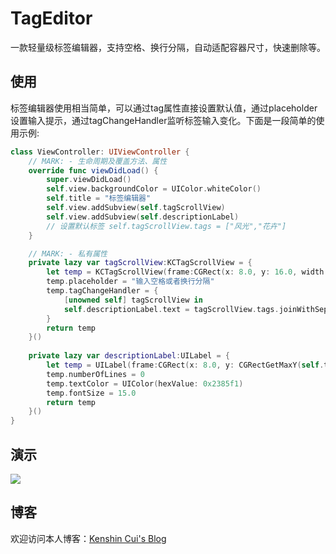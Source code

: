 # TagEditor
一款轻量级标签编辑器，支持空格、换行分隔，自动适配容器尺寸，快速删除等。

## 使用
标签编辑器使用相当简单，可以通过tag属性直接设置默认值，通过placeholder设置输入提示，通过tagChangeHandler监听标签输入变化。下面是一段简单的使用示例:

```swift
class ViewController: UIViewController {
    // MARK: - 生命周期及覆盖方法、属性
    override func viewDidLoad() {
        super.viewDidLoad()
        self.view.backgroundColor = UIColor.whiteColor()
        self.title = "标签编辑器"
        self.view.addSubview(self.tagScrollView)
        self.view.addSubview(self.descriptionLabel)
        // 设置默认标签 self.tagScrollView.tags = ["风光","花卉"]
    }

    // MARK: - 私有属性
    private lazy var tagScrollView:KCTagScrollView = {
        let temp = KCTagScrollView(frame:CGRect(x: 8.0, y: 16.0, width: self.view.width - 16.0, height: 200.0))
        temp.placeholder = "输入空格或者换行分隔"
        temp.tagChangeHandler = {
            [unowned self] tagScrollView in
            self.descriptionLabel.text = tagScrollView.tags.joinWithSeparator(",")
        }
        return temp
    }()
    
    private lazy var descriptionLabel:UILabel = {
        let temp = UILabel(frame:CGRect(x: 8.0, y: CGRectGetMaxY(self.tagScrollView.frame) + 16.0, width: self.tagScrollView.width, height: 200.0))
        temp.numberOfLines = 0
        temp.textColor = UIColor(hexValue: 0x2385f1)
        temp.fontSize = 15.0
        return temp
    }()   
}
```

## 演示

![](https://raw.githubusercontent.com/kenshincui/TagEditor/master/TagEditor.gif)

## 博客
欢迎访问本人博客：[Kenshin Cui's Blog](http://www.cnblogs.com/kenshincui/)

